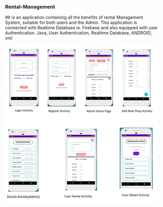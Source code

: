 
### Rental-Management

#It is an application containing all the benefits of rental Management System, suitable for both users and the Admin.
This application is connected with Realtime Database ie. Firebase and also equipped with user Authentication.
Java, User Authentication, Realtime Database, ANDROID, xml

![](Restaurant1.jpg)
![](Restaurant2.jpg)
